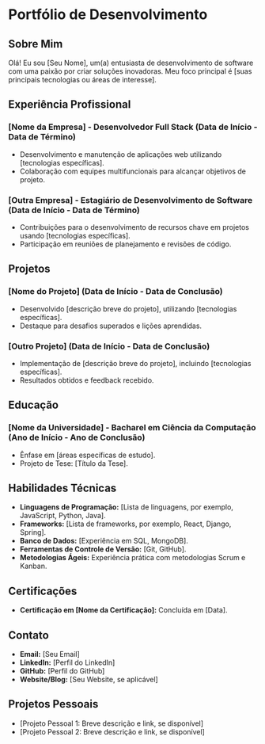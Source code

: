 # Portfólio de Desenvolvimento

## Sobre Mim

Olá! Eu sou [Seu Nome], um(a) entusiasta de desenvolvimento de software com uma paixão por criar soluções inovadoras. Meu foco principal é [suas principais tecnologias ou áreas de interesse].

## Experiência Profissional

### [Nome da Empresa] - Desenvolvedor Full Stack (Data de Início - Data de Término)
- Desenvolvimento e manutenção de aplicações web utilizando [tecnologias específicas].
- Colaboração com equipes multifuncionais para alcançar objetivos de projeto.

### [Outra Empresa] - Estagiário de Desenvolvimento de Software (Data de Início - Data de Término)
- Contribuições para o desenvolvimento de recursos chave em projetos usando [tecnologias específicas].
- Participação em reuniões de planejamento e revisões de código.

## Projetos

### [Nome do Projeto] (Data de Início - Data de Conclusão)
- Desenvolvido [descrição breve do projeto], utilizando [tecnologias específicas].
- Destaque para desafios superados e lições aprendidas.

### [Outro Projeto] (Data de Início - Data de Conclusão)
- Implementação de [descrição breve do projeto], incluindo [tecnologias específicas].
- Resultados obtidos e feedback recebido.

## Educação

### [Nome da Universidade] - Bacharel em Ciência da Computação (Ano de Início - Ano de Conclusão)
- Ênfase em [áreas específicas de estudo].
- Projeto de Tese: [Título da Tese].

## Habilidades Técnicas

- **Linguagens de Programação:** [Lista de linguagens, por exemplo, JavaScript, Python, Java].
- **Frameworks:** [Lista de frameworks, por exemplo, React, Django, Spring].
- **Banco de Dados:** [Experiência em SQL, MongoDB].
- **Ferramentas de Controle de Versão:** [Git, GitHub].
- **Metodologias Ágeis:** Experiência prática com metodologias Scrum e Kanban.

## Certificações

- **Certificação em [Nome da Certificação]:** Concluída em [Data].

## Contato

- **Email:** [Seu Email]
- **LinkedIn:** [Perfil do LinkedIn]
- **GitHub:** [Perfil do GitHub]
- **Website/Blog:** [Seu Website, se aplicável]

## Projetos Pessoais

- [Projeto Pessoal 1: Breve descrição e link, se disponível]
- [Projeto Pessoal 2: Breve descrição e link, se disponível]
